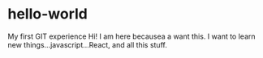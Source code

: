 # hello-world
My first GIT experience
Hi! I am here becausea a want this. 
I want to learn new things...javascript...React, and all this stuff.
